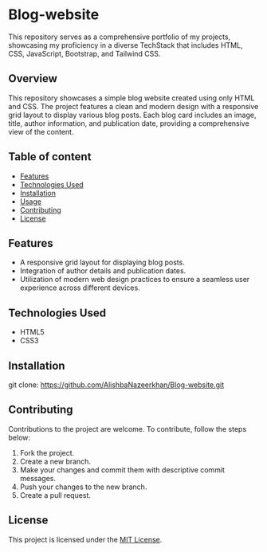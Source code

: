 # Blog-website
This repository serves as a comprehensive portfolio of my projects, showcasing my proficiency in a diverse TechStack that includes HTML, CSS, JavaScript, Bootstrap, and Tailwind CSS.

## Overview
This repository showcases a simple blog website created using only HTML and CSS. The project features a clean and modern design with a responsive grid layout to display various blog posts. Each blog card includes an image, title, author information, and publication date, providing a comprehensive view of the content.

## Table of content
- [Features](#features)
- [Technologies Used](#technologies-used)
- [Installation](#installation)
- [Usage](#usage)
- [Contributing](#contributing)
- [License](#license)

## Features
- A responsive grid layout for displaying blog posts.
- Integration of author details and publication dates.
- Utilization of modern web design practices to ensure a seamless user experience across different devices.

## Technologies Used
- HTML5
- CSS3

## Installation
git clone: https://github.com/AlishbaNazeerkhan/Blog-website.git

## Contributing
Contributions to the project are welcome. To contribute, follow the steps below:

1. Fork the project.
2. Create a new branch.
3. Make your changes and commit them with descriptive commit messages.
4. Push your changes to the new branch.
5. Create a pull request.

## License
This project is licensed under the [MIT License](https://opensource.org/licenses/MIT).